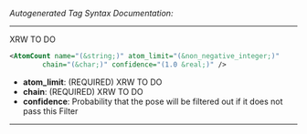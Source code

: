 <!-- THIS IS AN AUTOGENERATED FILE: Don't edit it directly, instead change the schema definition in the code itself. -->

_Autogenerated Tag Syntax Documentation:_

---
XRW TO DO

```xml
<AtomCount name="(&string;)" atom_limit="(&non_negative_integer;)"
        chain="(&char;)" confidence="(1.0 &real;)" />
```

-   **atom_limit**: (REQUIRED) XRW TO DO
-   **chain**: (REQUIRED) XRW TO DO
-   **confidence**: Probability that the pose will be filtered out if it does not pass this Filter

---
